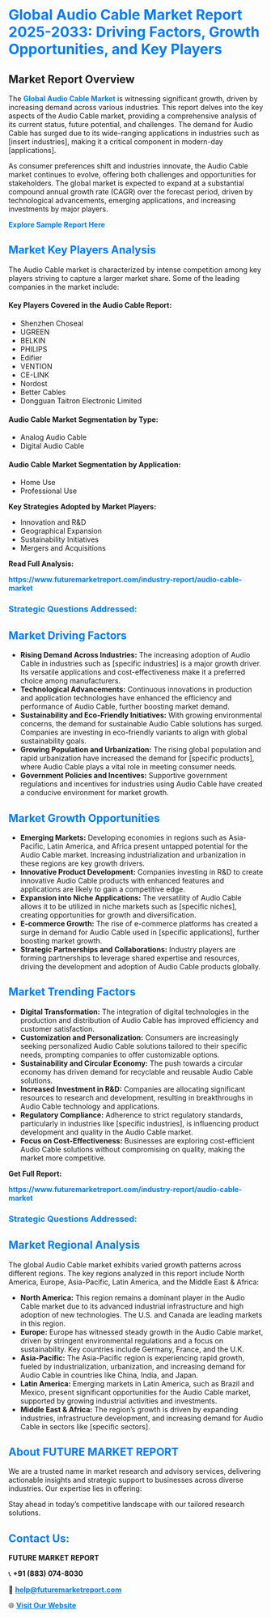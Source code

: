 <h1 style="color: #007BFF;">Global Audio Cable Market Report 2025-2033: Driving Factors, Growth Opportunities, and Key Players</h1>

<section id="overview">
<h2>Market Report Overview</h2>
<p>The <a href="https://www.futuremarketreport.com/industry-report/audio-cable-market" style="color: #007BFF; text-decoration: none;"><strong>Global Audio Cable Market</strong></a> is witnessing significant growth, driven by increasing demand across various industries. This report delves into the key aspects of the Audio Cable market, providing a comprehensive analysis of its current status, future potential, and challenges. The demand for Audio Cable has surged due to its wide-ranging applications in industries such as [insert industries], making it a critical component in modern-day [applications].</p>
<p>As consumer preferences shift and industries innovate, the Audio Cable market continues to evolve, offering both challenges and opportunities for stakeholders. The global market is expected to expand at a substantial compound annual growth rate (CAGR) over the forecast period, driven by technological advancements, emerging applications, and increasing investments by major players.</p>
</section>

<section id="overview">
<p><a href="https://www.futuremarketreport.com/request-sample/reportId=28947" style="color: #007BFF; text-decoration: none;"><strong>Explore Sample Report Here</strong></a></p>
</section>

<section id="key-players">
<h2 style="color: #007BFF;">Market Key Players Analysis</h2>
<p>The Audio Cable market is characterized by intense competition among key players striving to capture a larger market share. Some of the leading companies in the market include:</p>
<h4>Key Players Covered in the Audio Cable Report:</h4>
<ul><li>Shenzhen Choseal</li><li>UGREEN</li><li>BELKIN</li><li>PHILIPS</li><li>Edifier</li><li>VENTION</li><li>CE-LINK</li><li>Nordost</li><li>Better Cables</li><li>Dongguan Taitron Electronic Limited</li></ul>
<h4>Audio Cable Market Segmentation by Type:</h4>
<ul><li>Analog Audio Cable</li><li>Digital Audio Cable</li></ul>

<h4>Audio Cable Market Segmentation by Application:</h4>
<ul><li>Home Use</li><li>Professional Use</li></ul>
<p><strong>Key Strategies Adopted by Market Players:</strong></p>
<ul>
<li>Innovation and R&D</li>
<li>Geographical Expansion</li>
<li>Sustainability Initiatives</li>
<li>Mergers and Acquisitions</li>
</ul>
</section>

<section>
<p><strong>Read Full Analysis: </strong></p><a href="https://www.futuremarketreport.com/industry-report/audio-cable-market" style="color: #007BFF; text-decoration: none;"><strong>https://www.futuremarketreport.com/industry-report/audio-cable-market</strong></a>
<h3 style="color: #007BFF;">Strategic Questions Addressed:</h3>
</section>

<section id="driving-factors">
<h2 style="color: #007BFF;">Market Driving Factors</h2>
<ul>
<li><strong>Rising Demand Across Industries:</strong> The increasing adoption of Audio Cable in industries such as [specific industries] is a major growth driver. Its versatile applications and cost-effectiveness make it a preferred choice among manufacturers.</li>
<li><strong>Technological Advancements:</strong> Continuous innovations in production and application technologies have enhanced the efficiency and performance of Audio Cable, further boosting market demand.</li>
<li><strong>Sustainability and Eco-Friendly Initiatives:</strong> With growing environmental concerns, the demand for sustainable Audio Cable solutions has surged. Companies are investing in eco-friendly variants to align with global sustainability goals.</li>
<li><strong>Growing Population and Urbanization:</strong> The rising global population and rapid urbanization have increased the demand for [specific products], where Audio Cable plays a vital role in meeting consumer needs.</li>
<li><strong>Government Policies and Incentives:</strong> Supportive government regulations and incentives for industries using Audio Cable have created a conducive environment for market growth.</li>
</ul>
</section>

<section id="growth-opportunities">
<h2 style="color: #007BFF;">Market Growth Opportunities</h2>
<ul>
<li><strong>Emerging Markets:</strong> Developing economies in regions such as Asia-Pacific, Latin America, and Africa present untapped potential for the Audio Cable market. Increasing industrialization and urbanization in these regions are key growth drivers.</li>
<li><strong>Innovative Product Development:</strong> Companies investing in R&D to create innovative Audio Cable products with enhanced features and applications are likely to gain a competitive edge.</li>
<li><strong>Expansion into Niche Applications:</strong> The versatility of Audio Cable allows it to be utilized in niche markets such as [specific niches], creating opportunities for growth and diversification.</li>
<li><strong>E-commerce Growth:</strong> The rise of e-commerce platforms has created a surge in demand for Audio Cable used in [specific applications], further boosting market growth.</li>
<li><strong>Strategic Partnerships and Collaborations:</strong> Industry players are forming partnerships to leverage shared expertise and resources, driving the development and adoption of Audio Cable products globally.</li>
</ul>
</section>

<section id="trending-factors">
<h2 style="color: #007BFF;">Market Trending Factors</h2>
<ul>
<li><strong>Digital Transformation:</strong> The integration of digital technologies in the production and distribution of Audio Cable has improved efficiency and customer satisfaction.</li>
<li><strong>Customization and Personalization:</strong> Consumers are increasingly seeking personalized Audio Cable solutions tailored to their specific needs, prompting companies to offer customizable options.</li>
<li><strong>Sustainability and Circular Economy:</strong> The push towards a circular economy has driven demand for recyclable and reusable Audio Cable solutions.</li>
<li><strong>Increased Investment in R&D:</strong> Companies are allocating significant resources to research and development, resulting in breakthroughs in Audio Cable technology and applications.</li>
<li><strong>Regulatory Compliance:</strong> Adherence to strict regulatory standards, particularly in industries like [specific industries], is influencing product development and quality in the Audio Cable market.</li>
<li><strong>Focus on Cost-Effectiveness:</strong> Businesses are exploring cost-efficient Audio Cable solutions without compromising on quality, making the market more competitive.</li>
</ul>
</section>

<section>
<p><strong>Get Full Report: </strong></p><a href="https://www.futuremarketreport.com/industry-report/audio-cable-market" style="color: #007BFF; text-decoration: none;"><strong>https://www.futuremarketreport.com/industry-report/audio-cable-market</strong></a>
<h3 style="color: #007BFF;">Strategic Questions Addressed:</h3>
</section>


<section id="regional-analysis">
<h2 style="color: #007BFF;">Market Regional Analysis</h2>
<p>The global Audio Cable market exhibits varied growth patterns across different regions. The key regions analyzed in this report include North America, Europe, Asia-Pacific, Latin America, and the Middle East & Africa:</p>
<ul>
<li><strong>North America:</strong> This region remains a dominant player in the Audio Cable market due to its advanced industrial infrastructure and high adoption of new technologies. The U.S. and Canada are leading markets in this region.</li>
<li><strong>Europe:</strong> Europe has witnessed steady growth in the Audio Cable market, driven by stringent environmental regulations and a focus on sustainability. Key countries include Germany, France, and the U.K.</li>
<li><strong>Asia-Pacific:</strong> The Asia-Pacific region is experiencing rapid growth, fueled by industrialization, urbanization, and increasing demand for Audio Cable in countries like China, India, and Japan.</li>
<li><strong>Latin America:</strong> Emerging markets in Latin America, such as Brazil and Mexico, present significant opportunities for the Audio Cable market, supported by growing industrial activities and investments.</li>
<li><strong>Middle East & Africa:</strong> The region’s growth is driven by expanding industries, infrastructure development, and increasing demand for Audio Cable in sectors like [specific sectors].</li>
</ul>
</section>

<footer>
<h2 style="color: #007BFF;">About FUTURE MARKET REPORT</h2>
<p>We are a trusted name in market research and advisory services, delivering actionable insights and strategic support to businesses across diverse industries. Our expertise lies in offering:</p>

<p>Stay ahead in today’s competitive landscape with our tailored research solutions.</p>

<h2 style="color: #007BFF;">Contact Us:</h2>
<p><strong>FUTURE MARKET REPORT</strong></p>
<p>📞 <strong>+91 (883) 074-8030</strong></p>
<p>📧 <strong><a href="mailto:help@futuremarketreport.com" style="color: #007BFF;">help@futuremarketreport.com</a></strong></p>
<p>🌐 <strong><a href="https://www.futuremarketreport.com/" style="color: #007BFF;">Visit Our Website</a></strong></p>
</footer>